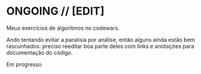 # ONGOING // [EDIT]
Meus exercícios de algoritmos no codewars. <p>Ando tentando evitar a paralisia por análise, então alguns ainda estão bem rascunhados: preciso reeditar boa parte deles com links e anotações para documentação do código.<p> Em progresso
